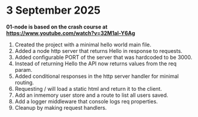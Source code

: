 # 3 September 2025

**01-node is based on the crash course at https://www.youtube.com/watch?v=32M1al-Y6Ag**

1. Created the project with a minimal hello world main file.
2. Added a node http server that returns Hello in response to requests.
3. Added configurable PORT of the server that was hardcoded to be 3000.
4. Instead of returning Hello the API now returns values from the req param.
5. Added conditional responses in the http server handler for minimal routing.
6. Requesting / will load a static html and return it to the client.
7. Add an inmemory user store and a route to list all users saved.
8. Add a logger middleware that console logs req properties.
9. Cleanup by making request handlers.